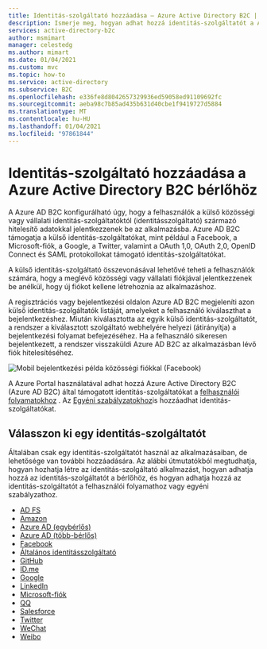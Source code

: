 ```yaml
---
title: Identitás-szolgáltató hozzáadása – Azure Active Directory B2C | Microsoft Docs
description: Ismerje meg, hogyan adhat hozzá identitás-szolgáltatót a Active Directory B2C bérlőhöz.
services: active-directory-b2c
author: msmimart
manager: celestedg
ms.author: mimart
ms.date: 01/04/2021
ms.custom: mvc
ms.topic: how-to
ms.service: active-directory
ms.subservice: B2C
ms.openlocfilehash: e336fe8d8042657329936ed59058ed91109692fc
ms.sourcegitcommit: aeba98c7b85ad435b631d40cbe1f9419727d5884
ms.translationtype: MT
ms.contentlocale: hu-HU
ms.lasthandoff: 01/04/2021
ms.locfileid: "97861844"
---
```

# <a name="add-an-identity-provider-to-your-azure-active-directory-b2c-tenant"></a>Identitás-szolgáltató hozzáadása a Azure Active Directory B2C bérlőhöz

A Azure AD B2C konfigurálható úgy, hogy a felhasználók a külső közösségi vagy vállalati identitás-szolgáltatóktól (identitásszolgáltató) származó hitelesítő adatokkal jelentkezzenek be az alkalmazásba. Azure AD B2C támogatja a külső identitás-szolgáltatókat, mint például a Facebook, a Microsoft-fiók, a Google, a Twitter, valamint a OAuth 1,0, OAuth 2,0, OpenID Connect és SAML protokollokat támogató identitás-szolgáltatókat.

A külső identitás-szolgáltató összevonásával lehetővé teheti a felhasználók számára, hogy a meglévő közösségi vagy vállalati fiókjával jelentkezzenek be anélkül, hogy új fiókot kellene létrehoznia az alkalmazáshoz.

A regisztrációs vagy bejelentkezési oldalon Azure AD B2C megjeleníti azon külső identitás-szolgáltatók listáját, amelyeket a felhasználó kiválaszthat a bejelentkezéshez. Miután kiválasztotta az egyik külső identitás-szolgáltatót, a rendszer a kiválasztott szolgáltató webhelyére helyezi (átirányítja) a bejelentkezési folyamat befejezéséhez. Ha a felhasználó sikeresen bejelentkezett, a rendszer visszaküldi Azure AD B2C az alkalmazásban lévő fiók hitelesítéséhez.

![Mobil bejelentkezési példa közösségi fiókkal (Facebook)](media/add-identity-provider/external-idp.png)

A Azure Portal használatával adhat hozzá Azure Active Directory B2C (Azure AD B2C) által támogatott identitás-szolgáltatókat a [felhasználói folyamatokhoz](user-flow-overview.md) . Az [Egyéni szabályzatokhoz](custom-policy-get-started.md)is hozzáadhat identitás-szolgáltatókat.

## <a name="select-an-identity-provider"></a>Válasszon ki egy identitás-szolgáltatót

Általában csak egy identitás-szolgáltatót használ az alkalmazásaiban, de lehetősége van további hozzáadására. Az alábbi útmutatókból megtudhatja, hogyan hozhatja létre az identitás-szolgáltató alkalmazást, hogyan adhatja hozzá az identitás-szolgáltatót a bérlőhöz, és hogyan adhatja hozzá az identitás-szolgáltatót a felhasználói folyamathoz vagy egyéni szabályzathoz.

* [AD FS](identity-provider-adfs.md)
* [Amazon](identity-provider-amazon.md)
* [Azure AD (egybérlős)](identity-provider-azure-ad-single-tenant.md)
* [Azure AD (több-bérlős)](identity-provider-azure-ad-multi-tenant.md)
* [Facebook](identity-provider-facebook.md)
* [Általános identitásszolgáltató](identity-provider-generic-openid-connect.md)
* [GitHub](identity-provider-github.md)
* [ID.me](identity-provider-id-me.md)
* [Google](identity-provider-google.md)
* [LinkedIn](identity-provider-linkedin.md)
* [Microsoft-fiók](identity-provider-microsoft-account.md)
* [QQ](identity-provider-qq.md)
* [Salesforce](identity-provider-salesforce-saml.md)
* [Twitter](identity-provider-twitter.md)
* [WeChat](identity-provider-wechat.md)
* [Weibo](identity-provider-weibo.md)
